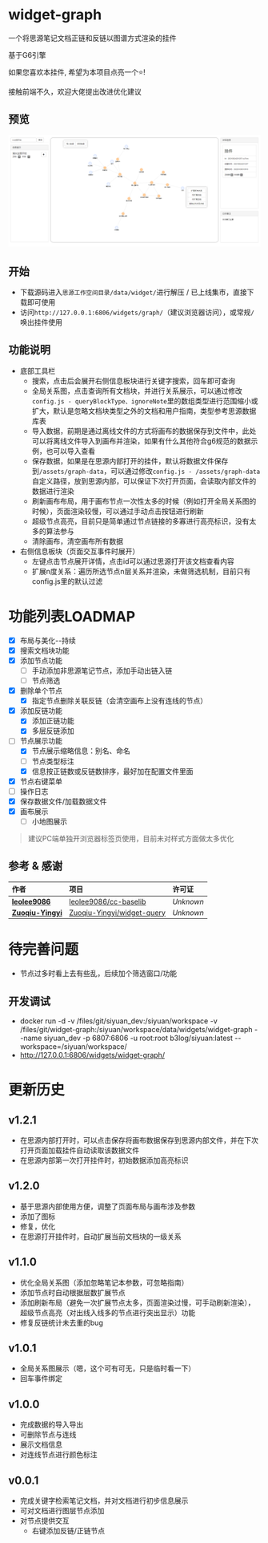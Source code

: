 
# widget-graph

一个将思源笔记文档正链和反链以图谱方式渲染的挂件

基于G6引擎

如果您喜欢本挂件, 希望为本项目点亮一个⭐!

接触前端不久，欢迎大佬提出改进优化建议

## 预览

![preview-relative](./preview.png)

## 开始

- 下载源码进入`思源工作空间目录/data/widget/`进行解压 / 已上线集市，直接下载即可使用
- 访问`http://127.0.0.1:6806/widgets/graph/`（建议浏览器访问），或常规`/`唤出挂件使用

## 功能说明

- 底部工具栏
  - 搜索，点击后会展开右侧信息板块进行关键字搜索，回车即可查询
  - 全局关系图，点击查询所有文档块，并进行关系展示，可以通过修改`config.js - queryBlockType、ignoreNote`里的数组类型进行范围缩小或扩大，默认是忽略文档块类型之外的文档和用户指南，类型参考思源数据库表
  - 导入数据，前期是通过离线文件的方式将画布的数据保存到文件中，此处可以将离线文件导入到画布并渲染，如果有什么其他符合g6规范的数据示例，也可以导入查看
  - 保存数据，如果是在思源内部打开的挂件，默认将数据文件保存到`/assets/graph-data`，可以通过修改`config.js - /assets/graph-data`自定义路径，放到思源内部，可以保证下次打开页面，会读取内部文件的数据进行渲染
  - 刷新画布布局，用于画布节点一次性太多的时候（例如打开全局关系图的时候），页面渲染较慢，可以通过手动点击按钮进行刷新
  - 超级节点高亮，目前只是简单通过节点链接的多寡进行高亮标识，没有太多的算法参与
  - 清除画布，清空画布所有数据
- 右侧信息板块（页面交互事件时展开）
  - 左键点击节点展开详情，点击id可以通过思源打开该文档查看内容
  - 扩展n度关系：遍历所选节点n层关系并渲染，未做筛选机制，目前只有config.js里的默认过滤



# 功能列表LOADMAP

- [x] 布局与美化--持续
- [x] 搜索文档块功能
- [x] 添加节点功能
  - [ ] 手动添加非思源笔记节点，添加手动出链入链
  - [ ] 节点筛选
- [x] 删除单个节点
  - [x] 指定节点删除关联反链（会清空画布上没有连线的节点）
- [x] 添加反链功能
  - [x] 添加正链功能
  - [x] 多层反链添加
- [ ] 节点展示功能
  - [x] 节点展示缩略信息：别名、命名
  - [ ] 节点类型标注
  - [x] 信息按正链数或反链数排序，最好加在配置文件里面
- [x] 节点右键菜单
- [ ] 操作日志
- [x] 保存数据文件/加载数据文件
- [x] 画布展示
  - [ ] 小地图展示

> 建议PC端单独开浏览器标签页使用，目前未对样式方面做太多优化

## 参考 & 感谢

|作者|项目|许可证|
| :------------------------------------------------------| :------------------------------------------------------------------| :------------|
|**[leolee9086](https://github.com/leolee9086)**|[leolee9086/cc-baselib](https://github.com/leolee9086/cc-baselib)|*Unknown*|
|**[Zuoqiu-Yingyi](https://github.com/Zuoqiu-Yingyi)**|[Zuoqiu-Yingyi/widget-query](https://github.com/Zuoqiu-Yingyi/widget-query)|*Unknown*|

# 待完善问题

- 节点过多时看上去有些乱，后续加个筛选窗口/功能


## 开发调试

- docker run -d -v /files/git/siyuan_dev:/siyuan/workspace -v /files/git/widget-graph:/siyuan/workspace/data/widgets/widget-graph  --name siyuan_dev -p 6807:6806 -u root:root b3log/siyuan:latest --workspace=/siyuan/workspace/
- http://127.0.0.1:6806/widgets/widget-graph/


# 更新历史

## v1.2.1

- 在思源内部打开时，可以点击保存将画布数据保存到思源内部文件，并在下次打开页面加载挂件自动读取该数据文件
- 在思源内部第一次打开挂件时，初始数据添加高亮标识

## v1.2.0

- 基于思源内部使用方便，调整了页面布局与画布涉及参数
- 添加了图标
- 修复，优化
- 在思源打开挂件时，自动扩展当前文档块的一级关系

## v1.1.0

- 优化全局关系图（添加忽略笔记本参数，可忽略指南）
- 添加节点时自动根据层数扩展节点
- 添加刷新布局（避免一次扩展节点太多，页面渲染过慢，可手动刷新渲染），超级节点高亮（对出线入线多的节点进行突出显示）功能
- 修复反链统计未去重的bug

## v1.0.1

- 全局关系图展示（嗯，这个可有可无，只是临时看一下）
- 回车事件绑定

## v1.0.0

- 完成数据的导入导出
- 可删除节点与连线
- 展示文档信息
- 对连线节点进行颜色标注

## v0.0.1

- 完成关键字检索笔记文档，并对文档进行初步信息展示
- 可对文档进行图层节点添加
- 对节点提供交互
  - 右键添加反链/正链节点
